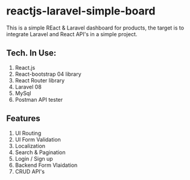 # reactjs-laravel-simple-board
This is a simple REact & Laravel dashboard for products, the target is to integrate Laravel and React API's in a simple project.

## Tech. In Use:
1. React.js
2. React-bootstrap 04 library
3. React Router library
5. Laravel 08
6. MySql
7. Postman API tester


## Features
1. UI Routing
2. UI Form Validation
3. Localization
4. Search & Pagination
5. Login / Sign up
6. Backend Form Vlaidation
7. CRUD API's
